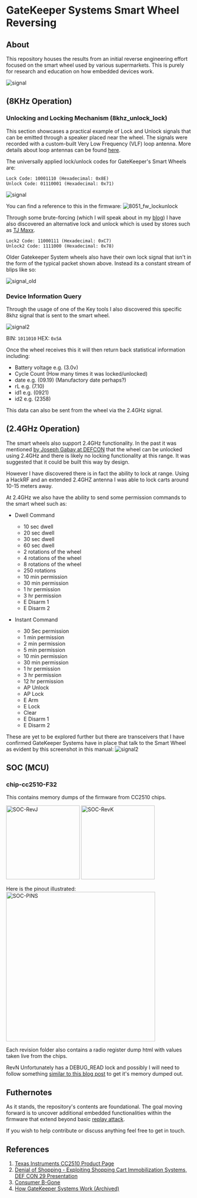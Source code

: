 # GateKeeper Systems Smart Wheel Reversing

## About

This repository houses the results from an initial reverse engineering effort focused on the smart wheel used by various supermarkets. This is purely for research and education on how embedded devices work.

![signal](docs/images/smart-wheel.png)


## (8KHz Operation)


### Unlocking and Locking Mechanism (8khz_unlock_lock)

This section showcases a practical example of Lock and Unlock signals that can be emitted through a speaker placed near the wheel. The signals were recorded with a custom-built Very Low Frequency (VLF) loop antenna. More details about loop antennas can be found [here](https://en.wikipedia.org/wiki/Loop_antenna).

The universally applied lock/unlock codes for GateKeeper's Smart Wheels are:

```
Lock Code: 10001110 (Hexadecimal: 0x8E)
Unlock Code: 01110001 (Hexadecimal: 0x71)
```

![signal](docs/images/signal_screenshot.png)

You can find a reference to this in the firmware:
![8051_fw_lockunlock](docs/images/8051_fw_lockunlock.png)

Through some brute-forcing (which I will speak about in my [blog](https://cra0.net)) I have also discovered an alternative lock and unlock which is used by stores such as [TJ Maxx](https://tjmaxx.tjx.com/).

```
Lock2 Code: 11000111 (Hexadecimal: 0xC7)
Unlock2 Code: 1111000 (Hexadecimal: 0x78)
```

Older Gatekeeper System wheels also have their own lock signal that isn't in the form of the typical packet shown above. Instead its a constant stream of blips like so:

![signal_old](docs/images/signal_old_lock.PNG)

### Device Information Query

Through the usage of one of the Key tools I also discovered this specific 8khz signal that is sent to the smart wheel.

![signal2](docs/images/query_device_signal.png)

BIN: `1011010`
HEX: `0x5A`

Once the wheel receives this it will then return back statistical information including:

- Battery voltage e.g. (3.0v)
- Cycle Count (How many times it was locked/unlocked)
- date e.g. (09.19) (Manufactory date perhaps?)
- rL e.g. (7.10)
- id1 e.g. (0921)
- id2 e.g. (2358)


This data can also be sent from the wheel via the 2.4GHz signal.

## (2.4GHz Operation)

The smart wheels also support 2.4GHz functionality. In the past it was mentioned [by Joseph Gabay at DEFCON](https://youtu.be/fBICDODmCPI?t=1540) that the wheel can be unlocked
using 2.4GHz and there is likely no locking functionality at this range. It was suggested that it could be built this way by design.

However I have discovered there is in fact the ability to lock at range. Using a HackRF and an extended 2.4GHZ antenna I was able to lock carts around 10-15 meters away.

At 2.4GHz we also have the ability to send some permission commands to the smart wheel such as:

- Dwell Command
    - 10 sec dwell
    - 20 sec dwell
    - 30 sec dwell
    - 60 sec dwell
    - 2 rotations of the wheel
    - 4 rotations of the wheel
    - 8 rotations of the wheel
    - 250 rotations
    - 10 min permission
    - 30 min permission
    - 1 hr permission
    - 3 hr permission
    - E Disarm 1
    - E Disarm 2

- Instant Command
    - 30 Sec permission
    - 1 min permission
    - 2 min permission
    - 5 min permission
    - 10 min permission
    - 30 min permission
    - 1 hr permission
    - 3 hr permission
    - 12 hr permission
    - AP Unlock
    - AP Lock
    - E Arm
    - E Lock
    - Clear
    - E Disarm 1
    - E Disarm 2

These are yet to be explored further but there are transceivers that I have confirmed GateKeeper Systems have in place that talk to the Smart Wheel as evident by this screenshot in this manual:
![signal2](docs/images/purchek-door-manager-manual.png)

## SOC (MCU)

### chip-cc2510-F32

This contains memory dumps of the firmware from CC2510 chips.

<img src="research/chip-cc2510-F32/soc-photos/SOC_RevJ.jpg" width="200" alt="SOC-RevJ">
<img src="research/chip-cc2510-F32/soc-photos/SOC_RevK.jpg" width="200" alt="SOC-RevK">

Here is the pinout illustrated:
<img src="research/chip-cc2510-F32/soc-photos/PINOUT_CC2510.jpg" width="405" alt="SOC-PINS">

Each revision folder also contains a radio register dump html with values taken live from the chips.

RevN Unfortunately has a DEBUG_READ lock and possibly I will need to follow something [similar to this blog post](https://zeus.ugent.be/blog/22-23/reverse_engineering_epaper/) to get it's memory dumped out.

## Futhernotes

As it stands, the repository's contents are foundational. The goal moving forward is to uncover additional embedded functionalities within the firmware that extend beyond basic [replay attack](https://en.wikipedia.org/wiki/Replay_attack).

If you wish to help contribute or discuss anything feel free to get in touch.

## References

1. [Texas Instruments CC2510 Product Page](https://www.ti.com/product/CC2510)
2. [Denial of Shopping - Exploiting Shopping Cart Immobilization Systems, DEF CON 29 Presentation](https://infocon.org/cons/DEF%20CON/DEF%20CON%2029/DEF%20CON%2029%20presentations/Joseph%20Gabay%20-%20Dos-%20Denial%20of%20Shopping%20%E2%80%93%20Analyzing%20and%20Exploiting%20(Physical)%20Shopping%20Cart%20Immobilization%20Systems.pdf)
3. [Consumer B-Gone](https://www.tmplab.org/2008/06/18/consumer-b-gone/)
4. [How GateKeeper Systems Work (Archived)](https://web.archive.org/web/20170504023929/http://www.gatekeepersystems.com/sol_cc_cc_how_it_works.php)
